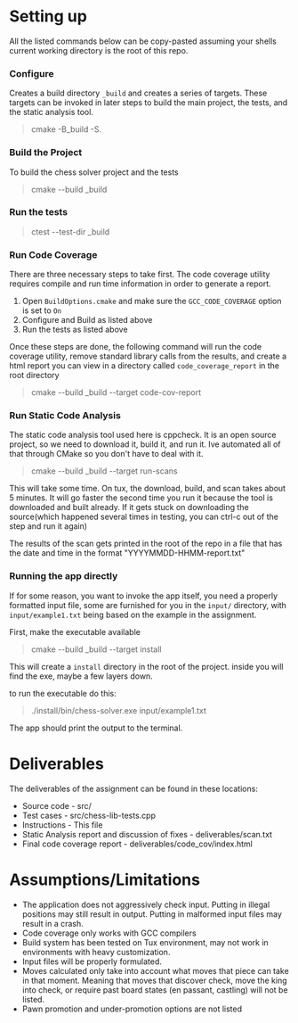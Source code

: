 # Setting up
All the listed commands below can be copy-pasted assuming your shells current working directory is the root of this repo. 

### Configure
Creates a build directory `_build` and creates a series of targets. These targets can be invoked in later steps to build the main project, the tests, and the static analysis tool.

> cmake -B_build -S.

### Build the Project
To build the chess solver project and the tests
> cmake --build _build 

### Run the tests
> ctest --test-dir _build

### Run Code Coverage
There are three necessary steps to take first. The code coverage utility requires compile and run time information in order to generate a report. 
1. Open `BuildOptions.cmake` and make sure the `GCC_CODE_COVERAGE` option is set to `On`
2. Configure and Build as listed above
3. Run the tests as listed above

Once these steps are done, the following command will run the code coverage utility, remove standard library calls from the results, and create a html report you can view in a directory called `code_coverage_report` in the root directory

> cmake --build _build --target code-cov-report


### Run Static Code Analysis
The static code analysis tool used here is cppcheck. It is an open source project, so we need to download it, build it, and run it. Ive automated all of that through CMake so you don't have to deal with it. 

> cmake --build _build --target run-scans

This will take some time. On tux, the download, build, and scan takes about 5 minutes. It will go faster the second time you run it because the tool is downloaded and built already. If it gets stuck on downloading the source(which happened several times in testing, you can ctrl-c out of the step and run it again)

The results of the scan gets printed in the root of the repo in a file that has the date and time in the format "YYYYMMDD-HHMM-report.txt"

### Running the app directly
If for some reason, you want to invoke the app itself, you need a properly formatted input file, some are furnished for you in the `input/` directory, with `input/example1.txt` being based on the example in the assignment. 

First, make the executable available
>  cmake --build _build --target install

This will create a `install` directory in the root of the project. inside you will find the exe, maybe a few layers down. 

to run the executable do this:
> ./install/bin/chess-solver.exe input/example1.txt  

The app should print the output to the terminal.

# Deliverables
The deliverables of the assignment can be found in these locations:
* Source code - src/
* Test cases - src/chess-lib-tests.cpp
* Instructions - This file
* Static Analysis report and discussion of fixes - deliverables/scan.txt
* Final code coverage report - deliverables/code_cov/index.html


# Assumptions/Limitations
* The application does not aggressively check input. Putting in illegal positions may still result in output. Putting in malformed input files may result in a crash.
* Code coverage only works with GCC compilers
* Build system has been tested on Tux environment, may not work in environments with heavy customization.
* Input files will be properly formulated.
* Moves calculated only take into account what moves that piece can take in that moment. Meaning that moves that discover check, move the king into check, or require past board states (en passant, castling) will not be listed.
* Pawn promotion and under-promotion options are not listed